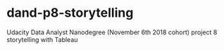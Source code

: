 # dand-p8-storytelling
Udacity Data Analyst Nanodegree (November 6th 2018 cohort) project 8 storytelling with Tableau
